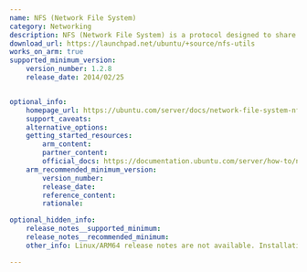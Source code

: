 ```yaml
---
name: NFS (Network File System)
category: Networking
description: NFS (Network File System) is a protocol designed to share files over a network. It enables users to handle and access files on a distant server just like they would if they were kept locally.
download_url: https://launchpad.net/ubuntu/+source/nfs-utils
works_on_arm: true
supported_minimum_version:
    version_number: 1.2.8
    release_date: 2014/02/25


optional_info:
    homepage_url: https://ubuntu.com/server/docs/network-file-system-nfs
    support_caveats:
    alternative_options:
    getting_started_resources:
        arm_content: 
        partner_content: 
        official_docs: https://documentation.ubuntu.com/server/how-to/networking/install-nfs/
    arm_recommended_minimum_version:
        version_number:
        release_date:
        reference_content:
        rationale: 

optional_hidden_info:
    release_notes__supported_minimum: 
    release_notes__recommended_minimum:
    other_info: Linux/ARM64 release notes are not available. Installation and testing are done using this version [1.2.8](https://launchpad.net/ubuntu/+source/nfs-utils/1:1.2.8-6ubuntu1).

---
```


